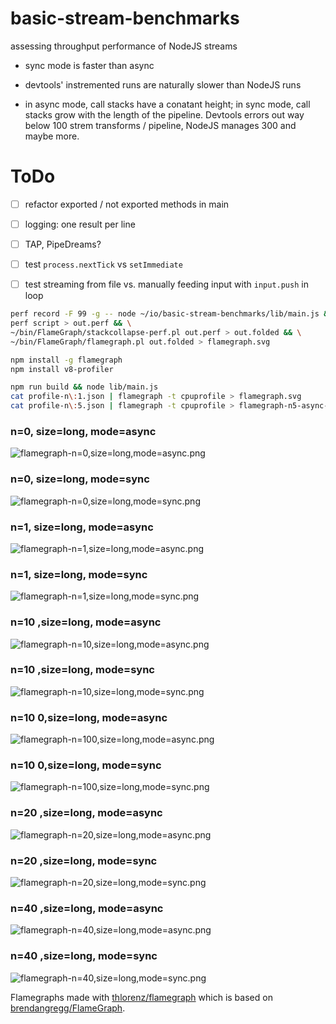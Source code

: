# basic-stream-benchmarks
assessing throughput performance of NodeJS streams



* sync mode is faster than async

* devtools' instremented runs are naturally slower than NodeJS runs

* in async mode, call stacks have a conatant height; in sync mode, call stacks grow with the length of
  the pipeline. Devtools errors out way below 100 strem transforms / pipeline, NodeJS manages 300 and
  maybe more.




# ToDo

* [ ] refactor exported / not exported methods in main
* [ ] logging: one result per line
* [ ] TAP, PipeDreams?
* [ ] test `process.nextTick` vs `setImmediate`
* [ ] test streaming from file vs. manually feeding input with `input.push` in loop



```bash
perf record -F 99 -g -- node ~/io/basic-stream-benchmarks/lib/main.js && \
perf script > out.perf && \
~/bin/FlameGraph/stackcollapse-perf.pl out.perf > out.folded && \
~/bin/FlameGraph/flamegraph.pl out.folded > flamegraph.svg
```

```bash
npm install -g flamegraph
npm install v8-profiler
```

```bash
npm run build && node lib/main.js
cat profile-n\:1.json | flamegraph -t cpuprofile > flamegraph.svg
cat profile-n\:5.json | flamegraph -t cpuprofile > flamegraph-n5-async-short.svg
```





### n=0, size=long, mode=async

![flamegraph-n=0,size=long,mode=async.png](https://cdn.rawgit.com/loveencounterflow/basic-stream-benchmarks/master/flamegraph-n=0,size=long,mode=async.png)

### n=0, size=long, mode=sync

![flamegraph-n=0,size=long,mode=sync.png](https://cdn.rawgit.com/loveencounterflow/basic-stream-benchmarks/master/flamegraph-n=0,size=long,mode=sync.png)

### n=1, size=long, mode=async

![flamegraph-n=1,size=long,mode=async.png](https://cdn.rawgit.com/loveencounterflow/basic-stream-benchmarks/master/flamegraph-n=1,size=long,mode=async.png)

### n=1, size=long, mode=sync

![flamegraph-n=1,size=long,mode=sync.png](https://cdn.rawgit.com/loveencounterflow/basic-stream-benchmarks/master/flamegraph-n=1,size=long,mode=sync.png)

### n=10 ,size=long, mode=async

![flamegraph-n=10,size=long,mode=async.png](https://cdn.rawgit.com/loveencounterflow/basic-stream-benchmarks/master/flamegraph-n=10,size=long,mode=async.png)

### n=10 ,size=long, mode=sync

![flamegraph-n=10,size=long,mode=sync.png](https://cdn.rawgit.com/loveencounterflow/basic-stream-benchmarks/master/flamegraph-n=10,size=long,mode=sync.png)

### n=10 0,size=long, mode=async

![flamegraph-n=100,size=long,mode=async.png](https://cdn.rawgit.com/loveencounterflow/basic-stream-benchmarks/master/flamegraph-n=100,size=long,mode=async.png)

### n=10 0,size=long, mode=sync

![flamegraph-n=100,size=long,mode=sync.png](https://cdn.rawgit.com/loveencounterflow/basic-stream-benchmarks/master/flamegraph-n=100,size=long,mode=sync.png)

### n=20 ,size=long, mode=async

![flamegraph-n=20,size=long,mode=async.png](https://cdn.rawgit.com/loveencounterflow/basic-stream-benchmarks/master/flamegraph-n=20,size=long,mode=async.png)

### n=20 ,size=long, mode=sync

![flamegraph-n=20,size=long,mode=sync.png](https://cdn.rawgit.com/loveencounterflow/basic-stream-benchmarks/master/flamegraph-n=20,size=long,mode=sync.png)

### n=40 ,size=long, mode=async

![flamegraph-n=40,size=long,mode=async.png](https://cdn.rawgit.com/loveencounterflow/basic-stream-benchmarks/master/flamegraph-n=40,size=long,mode=async.png)

### n=40 ,size=long, mode=sync

![flamegraph-n=40,size=long,mode=sync.png](https://cdn.rawgit.com/loveencounterflow/basic-stream-benchmarks/master/flamegraph-n=40,size=long,mode=sync.png)





Flamegraphs made with [thlorenz/flamegraph](https://github.com/thlorenz/flamegraph) which is based on
[brendangregg/FlameGraph](https://github.com/brendangregg/FlameGraph).

